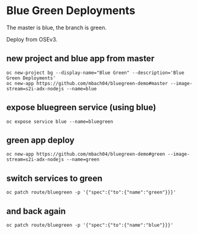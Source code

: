 # Blue Green Deployments

The master is blue, the branch is green.

Deploy from OSEv3.

## new project and blue app from master

    oc new-project bg --display-name="Blue Green" --description='Blue Green Deployments'
    oc new-app https://github.com/mbach04/bluegreen-demo#master --image-stream=s2i-adx-nodejs --name=blue

## expose bluegreen service (using blue)

    oc expose service blue --name=bluegreen

## green app deploy

    oc new-app https://github.com/mbach04/bluegreen-demo#green --image-stream=s2i-adx-nodejs --name=green

## switch services to green
    oc patch route/bluegreen -p '{"spec":{"to":{"name":"green"}}}'

## and back again
    oc patch route/bluegreen -p '{"spec":{"to":{"name":"blue"}}}'
